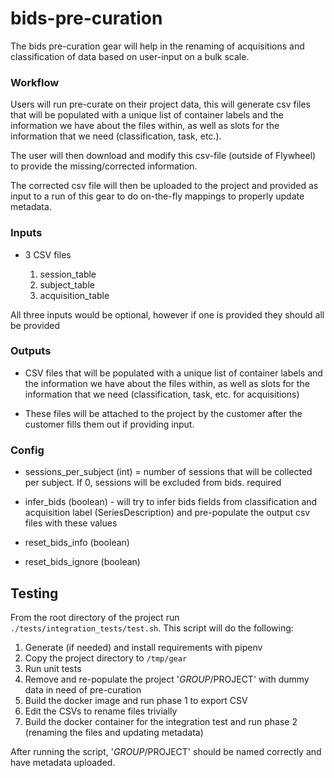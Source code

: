 # bids-pre-curation
The bids pre-curation gear will help in the renaming of acquisitions and classification
of data based on user-input on a bulk scale.

### Workflow
Users will run pre-curate on their project data, this will generate csv files that will be populated with a unique list of container labels and the information we have about the files within, as well as slots for the information that we need (classification, task, etc.). 

The user will then download and modify this csv-file (outside of Flywheel) to provide the missing/corrected information.

The corrected csv file will then be uploaded to the project and provided as input to a run of this gear to do on-the-fly mappings to properly update metadata. 

### Inputs
* 3 CSV files

    1. session_table
    2. subject_table
    3. acquisition_table

All three inputs would be optional, however if one is provided they should all be provided

### Outputs
* CSV files that will be populated with a unique list of container labels and the information we have about the files within, as well as slots for the information that we need (classification, task, etc. for acquisitions)

* These files will be attached to the project by the customer after the customer fills them out if providing input.

### Config
* sessions_per_subject (int)  = number of sessions that will be collected per subject. If 0, sessions will be excluded from bids.
required

* infer_bids (boolean) - will try to infer bids fields from classification and acquisition label (SeriesDescription) and pre-populate the output csv files with these values 

* reset_bids_info (boolean)

* reset_bids_ignore (boolean)

## Testing
From the root directory of the project run `./tests/integration_tests/test.sh`.  This script will do the following:
1. Generate (if needed) and install requirements with pipenv
2. Copy the project directory to `/tmp/gear`
3. Run unit tests
4. Remove and re-populate the project '$GROUP/$PROJECT' with dummy data in need of pre-curation
5. Build the docker image and run phase 1 to export CSV
6. Edit the CSVs to rename files trivially
7. Build the docker container for the integration test and run phase 2 (renaming the files and updating metadata) 

After running the script, '$GROUP/$PROJECT' should be named correctly and have metadata uploaded.
